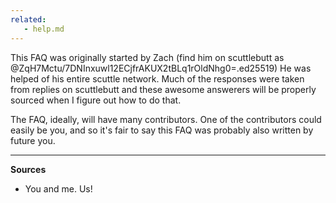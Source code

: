 ```yaml
---
related:
   - help.md
---
```


This FAQ was originally started by Zach (find him on scuttlebutt as @ZqH7Mctu/7DNInxuwl12ECjfrAKUX2tBLq1rOldNhg0=.ed25519)  He was helped of his entire scuttle network.  Much of the responses were taken from replies on scuttlebutt and these awesome answerers will be properly sourced when I figure out how to do that.

The FAQ, ideally, will have many contributors.  One of the contributors could easily be you, and so it's fair to say this FAQ was probably also written by future you. 

---

**Sources**
* You and me.  Us!
